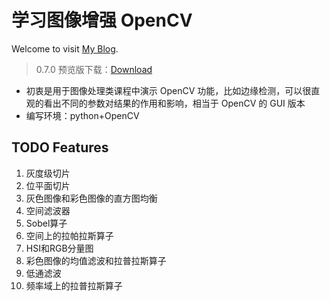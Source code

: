 # 学习图像增强 OpenCV 

Welcome to visit [My Blog](http://codec.wang).

> 0.7.0 预览版下载：[Download](https://github.com/CodecWang/learn-opencv-edu/releases/tag/0.7.0)

- 初衷是用于图像处理类课程中演示 OpenCV 功能，比如边缘检测，可以很直观的看出不同的参数对结果的作用和影响，相当于 OpenCV 的 GUI 版本
- 编写环境：python+OpenCV



## TODO Features

1. 灰度级切片
2. 位平面切片
3. 灰色图像和彩色图像的直方图均衡
4. 空间滤波器
5. Sobel算子
6. 空间上的拉帕拉斯算子
7. HSI和RGB分量图
8. 彩色图像的均值滤波和拉普拉斯算子
10. 低通滤波
11. 频率域上的拉普拉斯算子


